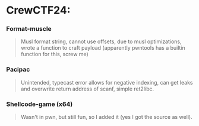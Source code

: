 CrewCTF24:
=======

<h3> Format-muscle </h3>

> Musl format string, cannot use offsets, due to musl optimizations, wrote a function to craft payload (apparently pwntools has a builtin function for this, screw me)

<h3> Pacipac </h3>

> Unintended, typecast error allows for negative indexing, can get leaks and overwrite return address of scanf, simple ret2libc.

<h3> Shellcode-game (x64) </h3>

> Wasn't in pwn, but still fun, so I added it (yes I got the source as well).


